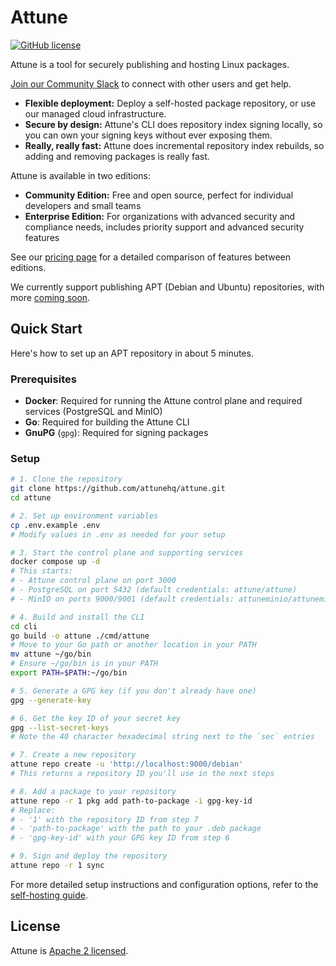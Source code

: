 # Attune
[![GitHub license](https://img.shields.io/badge/license-Apache%202.0-blue.svg)](https://github.com/attunehq/attune/blob/main/LICENSE)

Attune is a tool for securely publishing and hosting Linux packages.

[Join our Community Slack](https://join.slack.com/t/attunecommunityslack/shared_invite/zt-33fmjoepy-w5HUiI6P44G15QJlvYhQiw) to connect with other users and get help.

- **Flexible deployment:** Deploy a self-hosted package repository, or use our managed cloud infrastructure.
- **Secure by design:** Attune's CLI does repository index signing locally, so you can own your signing keys without ever exposing them.
- **Really, really fast:** Attune does incremental repository index rebuilds, so adding and removing packages is really fast.

Attune is available in two editions:
- **Community Edition:** Free and open source, perfect for individual developers and small teams
- **Enterprise Edition:** For organizations with advanced security and compliance needs, includes priority support and advanced security features

See our [pricing page](https://www.attunehq.com/pricing) for a detailed comparison of features between editions.

We currently support publishing APT (Debian and Ubuntu) repositories, with more [coming soon](https://attunehq.com).

## Quick Start

Here's how to set up an APT repository in about 5 minutes.

### Prerequisites

- **Docker**: Required for running the Attune control plane and required services (PostgreSQL and MinIO)
- **Go**: Required for building the Attune CLI
- **GnuPG** (`gpg`): Required for signing packages

### Setup

```bash
# 1. Clone the repository
git clone https://github.com/attunehq/attune.git
cd attune

# 2. Set up environment variables
cp .env.example .env
# Modify values in .env as needed for your setup

# 3. Start the control plane and supporting services
docker compose up -d
# This starts:
# - Attune control plane on port 3000
# - PostgreSQL on port 5432 (default credentials: attune/attune)
# - MinIO on ports 9000/9001 (default credentials: attuneminio/attuneminio)

# 4. Build and install the CLI
cd cli
go build -o attune ./cmd/attune
# Move to your Go path or another location in your PATH
mv attune ~/go/bin
# Ensure ~/go/bin is in your PATH
export PATH=$PATH:~/go/bin

# 5. Generate a GPG key (if you don't already have one)
gpg --generate-key

# 6. Get the key ID of your secret key
gpg --list-secret-keys
# Note the 40 character hexadecimal string next to the `sec` entries

# 7. Create a new repository
attune repo create -u 'http://localhost:9000/debian'
# This returns a repository ID you'll use in the next steps

# 8. Add a package to your repository
attune repo -r 1 pkg add path-to-package -i gpg-key-id
# Replace:
# - '1' with the repository ID from step 7
# - 'path-to-package' with the path to your .deb package
# - 'gpg-key-id' with your GPG key ID from step 6

# 9. Sign and deploy the repository
attune repo -r 1 sync
```

For more detailed setup instructions and configuration options, refer to the [self-hosting guide](./docs/user-guide/self-hosting.md).

## License

Attune is [Apache 2 licensed](./LICENSE).
